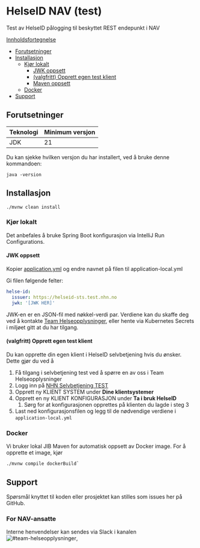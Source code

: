 # HelseID NAV (test)

Test av HelseID pålogging til beskyttet REST endepunkt i NAV

<u>Innholdsfortegnelse</u>
* [Forutsetninger](#forutsetninger)
* [Installasjon](#installasjon)
  * [Kjør lokalt](#kjør-lokalt)
    * [JWK oppsett](#jwk-oppsett)
    * [(valgfritt) Opprett egen test klient](#valgfritt-opprett-egen-test-klient)
    * [Maven oppsett](#maven-oppsett)
  * [Docker](#docker)
* [Support](#support)
<!-- TOC -->

## Forutsetninger

| Teknologi   | Minimum versjon |
|-------------|-----------------|
| JDK         | 21              |

Du kan sjekke hvilken versjon du har installert, ved å bruke denne kommandoen:
``` shell
java -version
```

## Installasjon
``` shell
./mvnw clean install
```


### Kjør lokalt

Det anbefales å bruke Spring Boot konfigurasjon via IntelliJ Run Configurations.

#### JWK oppsett

Kopier [application.yml](./src/main/resources/application.yml) og endre navnet på filen til
application-local.yml

Gi filen følgende felter:

```yml
helse-id:
  issuer: https://helseid-sts.test.nhn.no
  jwk: '[JWK HER]'
```

JWK-en er en JSON-fil med nøkkel-verdi par. Verdiene kan du skaffe deg ved å
kontakte [Team Helseopplysninger](https://github.com/orgs/navikt/teams/helseopplysninger), eller hente via Kubernetes
Secrets i miljøet gitt at du har tilgang.

#### (valgfritt) Opprett egen test klient

Du kan opprette din egen klient i HelseID selvbetjening hvis du ønsker. Dette gjør du ved å

1. Få tilgang i selvbetjening test ved å spørre en av oss i Team Helseopplysninger
2. Logg inn på [NHN Selvbetjening TEST](https://selvbetjening.test.nhn.no/)
3. Opprett ny KLIENT SYSTEM under **Dine klientsystemer**
4. Opprett en ny KLIENT KONFIGURASJON under **Ta i bruk HelseID**
    1. Sørg for at konfigurasjonen opprettes på klienten du lagde i steg 3
5. Last ned konfigurasjonsfilen og legg til de nødvendige verdiene i `application-local.yml`

### Docker

Vi bruker lokal JIB Maven for automatisk oppsett av Docker image. For å opprette et image, kjør
``` shell
./mvnw compile dockerBuild`
```

## Support
Spørsmål knyttet til koden eller prosjektet kan stilles som issues her på GitHub.

### For NAV-ansatte
Interne henvendelser kan sendes via Slack i kanalen ![#team-helseopplysninger](https://app.slack.com/client/T5LNAMWNA/C01AQTAU3CH),
